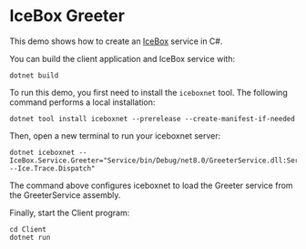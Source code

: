 #  IceBox Greeter

This demo shows how to create an [IceBox][1] service in C#.

You can build the client application and IceBox service with:

``` shell
dotnet build
```

To run this demo, you first need to install the `iceboxnet` tool. The following command performs a local installation:

```shell
dotnet tool install iceboxnet --prerelease --create-manifest-if-needed
```

Then, open a new terminal to run your iceboxnet server:

```shell
dotnet iceboxnet --IceBox.Service.Greeter="Service/bin/Debug/net8.0/GreeterService.dll:Service.GreeterService --Ice.Trace.Dispatch"
```

The command above configures iceboxnet to load the Greeter service from the GreeterService assembly.

Finally, start the Client program:

```shell
cd Client
dotnet run
```

[1]: https://doc.zeroc.com/ice/3.7/icebox

